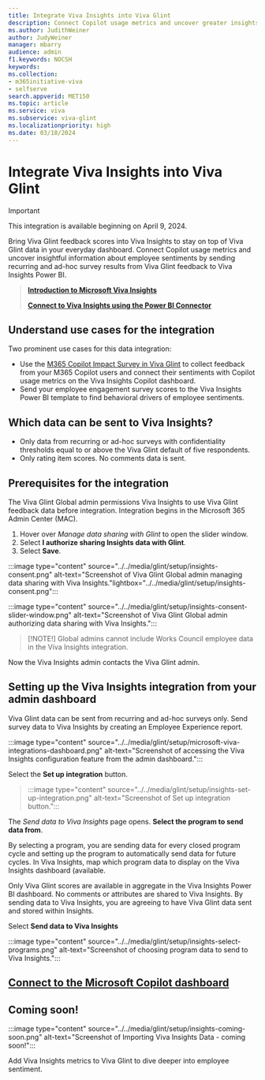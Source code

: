 ```yaml
---
title: Integrate Viva Insights into Viva Glint
description: Connect Copilot usage metrics and uncover greater insights about employee sentiments by sending Viva Glint feedback survey results to Viva Insights Power BI.
ms.author: JudithWeiner
author: JudyWeiner
manager: mbarry
audience: admin
f1.keywords: NOCSH
keywords: 
ms.collection:  
- m365initiative-viva
- selfserve 
search.appverid: MET150 
ms.topic: article
ms.service: viva
ms.subservice: viva-glint
ms.localizationpriority: high
ms.date: 03/18/2024
---
```


# Integrate Viva Insights into Viva Glint

>[!IMPORTANT]
>This integration is available beginning on April 9, 2024.

Bring Viva Glint feedback scores into Viva Insights to stay on top of Viva Glint data in your everyday dashboard. Connect Copilot usage metrics and uncover insightful information about employee sentiments by sending recurring and ad-hoc survey results from Viva Glint feedback to Viva Insights Power BI.
>[**Introduction to Microsoft Viva Insights**](/../viva/insights/introduction)
>
>[**Connect to Viva Insights using the Power BI Connector**](/../viva/insights/advanced/analyst/power-bi-connector)

## Understand use cases for the integration

Two prominent use cases for this data integration:  

- Use the [M365 Copilot Impact Survey in Viva Glint](https://go.microsoft.com/fwlink/?linkid=2261039) to collect feedback from your M365 Copilot users and connect their sentiments with Copilot usage metrics on the Viva Insights Copilot dashboard.  
- Send your employee engagement survey scores to the Viva Insights Power BI template to find behavioral drivers of employee sentiments.

## Which data can be sent to Viva Insights?

 - Only data from recurring or ad-hoc surveys with confidentiality thresholds equal to or above the Viva Glint default of five respondents.
 - Only rating item scores. No comments data is sent.

## Prerequisites for the integration

The Viva Glint Global admin permissions Viva Insights to use Viva Glint feedback data before integration. Integration begins in the Microsoft 365 Admin Center (MAC).

1. Hover over *Manage data sharing with Glint* to open the slider window.
1. Select **I authorize sharing Insights data with Glint**.
2. Select **Save**.
   
:::image type="content" source="../../media/glint/setup/insights-consent.png" alt-text="Screenshot of Viva Glint Global admin managing data sharing with Viva Insights."lightbox="../../media/glint/setup/insights-consent.png":::
 
:::image type="content" source="../../media/glint/setup/insights-consent-slider-window.png" alt-text="Screenshot of Viva Glint Global admin authorizing data sharing with Viva Insights.":::

>[!NOTE!]
>Global admins cannot include Works Council employee data in the Viva Insights integration.

Now the Viva Insights admin contacts the Viva Glint admin.

## Setting up the Viva Insights integration from your admin dashboard

Viva Glint data can be sent from recurring and ad-hoc surveys only. Send survey data to Viva Insights by creating an Employee Experience report. 

:::image type="content" source="../../media/glint/setup/microsoft-viva-integrations-dashboard.png" alt-text="Screenshot of accessing the Viva Insights configuration feature from the admin dashboard.":::

Select the **Set up integration** button. 

> :::image type="content" source="../../media/glint/setup/insights-set-up-integration.png" alt-text="Screenshot of Set up integration button.":::

The *Send data to Viva Insights* page opens. **Select the program to send data from**.

By selecting a program, you are sending data for every closed program cycle and setting up the program to automatically send data for future cycles. In Viva Insights, map which program data to display on the Viva Insights dashboard (available.

Only Viva Glint scores are available in aggregate in the Viva Insights Power BI dashboard. No comments or attributes are shared to Viva Insights. By sending data to Viva Insights, you are agreeing to have Viva Glint data sent and stored within Insights.

Select **Send data to Viva Insights**

:::image type="content" source="../../media/glint/setup/insights-select-programs.png" alt-text="Screenshot of choosing program data to send to Viva Insights.":::

## [Connect to the Microsoft Copilot dashboard](/../viva/insights/org-team-insights/copilot-dashboard)

## Coming soon! 

:::image type="content" source="../../media/glint/setup/insights-coming-soon.png" alt-text="Screenshot of Importing Viva Insights Data - coming soon!":::

Add Viva Insights metrics to Viva Glint to dive deeper into employee sentiment.
